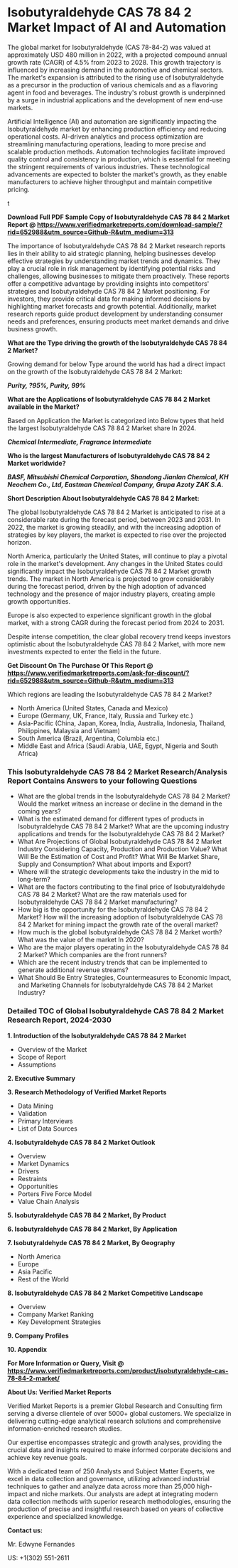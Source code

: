 <meta name="title" content="Global Isobutyraldehyde CAS 78 84 2 Market Impact of AI and Automation"><meta name="description" content="The global market for Isobutyraldehyde (CAS 78-84-2) was valued at approximately USD 480 million in 2022, with a projected compound annual growth rate (CAGR) of 4.5% f"><meta name="title" content="Isobutyraldehyde CAS 78 84 2 Market Size, Share, Scope, Trends, Growth, Opportunities, Analysis, Forecast"><h1>Isobutyraldehyde CAS 78 84 2 Market Impact of AI and Automation</h1><p>The global market for Isobutyraldehyde (CAS 78-84-2) was valued at approximately USD 480 million in 2022, with a projected compound annual growth rate (CAGR) of 4.5% from 2023 to 2028. This growth trajectory is influenced by increasing demand in the automotive and chemical sectors. The market's expansion is attributed to the rising use of Isobutyraldehyde as a precursor in the production of various chemicals and as a flavoring agent in food and beverages. The industry's robust growth is underpinned by a surge in industrial applications and the development of new end-use markets.</p><p>Artificial Intelligence (AI) and automation are significantly impacting the Isobutyraldehyde market by enhancing production efficiency and reducing operational costs. AI-driven analytics and process optimization are streamlining manufacturing operations, leading to more precise and scalable production methods. Automation technologies facilitate improved quality control and consistency in production, which is essential for meeting the stringent requirements of various industries. These technological advancements are expected to bolster the market's growth, as they enable manufacturers to achieve higher throughput and maintain competitive pricing.</p>t</p><p id="" class=""><strong>Download Full PDF Sample Copy of Isobutyraldehyde CAS 78 84 2 Market Report @ <a href="https://www.verifiedmarketreports.com/download-sample/?rid=652988&utm_source=Github-R&utm_medium=313" target="_blank">https://www.verifiedmarketreports.com/download-sample/?rid=652988&utm_source=Github-R&utm_medium=313</a></strong></p><p>The importance of&nbsp;Isobutyraldehyde CAS 78 84 2 Market research reports lies in their ability to aid strategic planning, helping businesses develop effective strategies by understanding market trends and dynamics. They play a crucial role in risk management by identifying potential risks and challenges, allowing businesses to mitigate them proactively. These reports offer a competitive advantage by providing insights into competitors' strategies and Isobutyraldehyde CAS 78 84 2 Market positioning. For investors, they provide critical data for making informed decisions by highlighting market forecasts and growth potential. Additionally, market research reports guide product development by understanding consumer needs and preferences, ensuring products meet market demands and drive business growth.</p><p><strong>What are the&nbsp;Type driving the growth of the Isobutyraldehyde CAS 78 84 2 Market?</strong></p><p id="" class="">Growing demand for below Type around the world has had a direct impact on the growth of the Isobutyraldehyde CAS 78 84 2 Market:</p><em><strong>Purity, ?95%, Purity, 99%</strong></em></p><strong>What are the&nbsp;Applications&nbsp;of Isobutyraldehyde CAS 78 84 2 Market available in the Market?</strong></p><p id="" class="">Based on Application the Market is categorized into Below types that held the largest Isobutyraldehyde CAS 78 84 2 Market share In 2024.</p><em><strong>Chemical Intermediate, Fragrance Intermediate</strong></em></p><strong>Who is the largest Manufacturers of Isobutyraldehyde CAS 78 84 2 Market worldwide?</strong></p><p><em><strong>BASF, Mitsubishi Chemical Corporation, Shandong Jianlan Chemical, KH Neochem Co., Ltd, Eastman Chemical Company, Grupa Azoty ZAK S.A.</strong></em></p><p id="" class=""><strong>Short Description About Isobutyraldehyde CAS 78 84 2 Market:</strong></p><p>The global Isobutyraldehyde CAS 78 84 2 Market is anticipated to rise at a considerable rate during the forecast period, between 2023 and 2031. In 2022, the market is growing steadily, and with the increasing adoption of strategies by key players, the market is expected to rise over the projected horizon.</p><p>North America, particularly the United States, will continue to play a pivotal role in the market's development. Any changes in the United States could significantly impact the Isobutyraldehyde CAS 78 84 2 Market growth trends. The market in North America is projected to grow considerably during the forecast period, driven by the high adoption of advanced technology and the presence of major industry players, creating ample growth opportunities.</p><p>Europe is also expected to experience significant growth in the global market, with a strong CAGR during the forecast period from 2024 to 2031.</p><p>Despite intense competition, the clear global recovery trend keeps investors optimistic about the Isobutyraldehyde CAS 78 84 2 Market, with more new investments expected to enter the field in the future.</p><p id="" class=""><strong>Get Discount On The Purchase Of This Report @ <a href="https://www.verifiedmarketreports.com/ask-for-discount/?rid=652988&utm_source=Github-R&utm_medium=313" target="_blank">https://www.verifiedmarketreports.com/ask-for-discount/?rid=652988&utm_source=Github-R&utm_medium=313</a></strong></p>Which regions are leading the Isobutyraldehyde CAS 78 84 2 Market?</p><ul><li>North America (United States, Canada and Mexico)</li><li>Europe (Germany, UK, France, Italy, Russia and Turkey etc.)</li><li>Asia-Pacific (China, Japan, Korea, India, Australia, Indonesia, Thailand, Philippines, Malaysia and Vietnam)</li><li>South America (Brazil, Argentina, Columbia etc.)</li><li>Middle East and Africa (Saudi Arabia, UAE, Egypt, Nigeria and South Africa)</li></ul><h3 id="" class="">This Isobutyraldehyde CAS 78 84 2 Market Research/Analysis Report Contains Answers to your following Questions</h3><ul><li>What are the global trends in the Isobutyraldehyde CAS 78 84 2 Market? Would the market witness an increase or decline in the demand in the coming years?</li><li>What is the estimated demand for different types of products in Isobutyraldehyde CAS 78 84 2 Market? What are the upcoming industry applications and trends for the Isobutyraldehyde CAS 78 84 2 Market?</li><li>What Are Projections of Global Isobutyraldehyde CAS 78 84 2 Market Industry Considering Capacity, Production and Production Value? What Will Be the Estimation of Cost and Profit? What Will Be Market Share, Supply and Consumption? What about imports and Export?</li><li>Where will the strategic developments take the industry in the mid to long-term?</li><li>What are the factors contributing to the final price of Isobutyraldehyde CAS 78 84 2 Market? What are the raw materials used for Isobutyraldehyde CAS 78 84 2 Market manufacturing?</li><li>How big is the opportunity for the Isobutyraldehyde CAS 78 84 2 Market? How will the increasing adoption of Isobutyraldehyde CAS 78 84 2 Market for mining impact the growth rate of the overall market?</li><li>How much is the global Isobutyraldehyde CAS 78 84 2 Market worth? What was the value of the market In 2020?</li><li>Who are the major players operating in the Isobutyraldehyde CAS 78 84 2 Market? Which companies are the front runners?</li><li>Which are the recent industry trends that can be implemented to generate additional revenue streams?</li><li>What Should Be Entry Strategies, Countermeasures to Economic Impact, and Marketing Channels for Isobutyraldehyde CAS 78 84 2 Market Industry?</li></ul><h3 id="" class="">Detailed TOC of Global Isobutyraldehyde CAS 78 84 2 Market Research Report, 2024-2030</h3><p id="" class=""><strong>1. Introduction of the Isobutyraldehyde CAS 78 84 2 Market</strong></p><ul><li>Overview of the Market</li><li>Scope of Report</li><li>Assumptions</li></ul><p id="" class=""><strong>2. Executive Summary</strong></p><p id="" class=""><strong>3. Research Methodology of Verified Market Reports</strong></p><ul><li>Data Mining</li><li>Validation</li><li>Primary Interviews</li><li>List of Data Sources</li></ul><p id="" class=""><strong>4. Isobutyraldehyde CAS 78 84 2 Market Outlook</strong></p><ul><li>Overview</li><li>Market Dynamics</li><li>Drivers</li><li>Restraints</li><li>Opportunities</li><li>Porters Five Force Model</li><li>Value Chain Analysis</li></ul><p id="" class=""><strong>5. Isobutyraldehyde CAS 78 84 2 Market, By Product</strong></p><p id="" class=""><strong>6. Isobutyraldehyde CAS 78 84 2 Market, By Application</strong></p><p id="" class=""><strong>7. Isobutyraldehyde CAS 78 84 2 Market, By Geography</strong></p><ul><li>North America</li><li>Europe</li><li>Asia Pacific</li><li>Rest of the World</li></ul><p id="" class=""><strong>8. Isobutyraldehyde CAS 78 84 2 Market Competitive Landscape</strong></p><ul><li>Overview</li><li>Company Market Ranking</li><li>Key Development Strategies</li></ul><p id="" class=""><strong>9. Company Profiles</strong></p><p id="" class=""><strong>10. Appendix</strong></p><p id="" class=""><strong>For More Information or Query, Visit @ <a href="https://www.verifiedmarketreports.com/product/isobutyraldehyde-cas-78-84-2-market/" target="_blank">https://www.verifiedmarketreports.com/product/isobutyraldehyde-cas-78-84-2-market/</a></strong></p><p id="" class=""><strong>About Us: Verified Market Reports</strong></p><p id="" class="">Verified Market Reports is a premier Global Research and Consulting firm serving a diverse clientele of over 5000+ global customers. We specialize in delivering cutting-edge analytical research solutions and comprehensive information-enriched research studies.</p><p id="" class="">Our expertise encompasses strategic and growth analyses, providing the crucial data and insights required to make informed corporate decisions and achieve key revenue goals.</p><p id="" class="">With a dedicated team of 250 Analysts and Subject Matter Experts, we excel in data collection and governance, utilizing advanced industrial techniques to gather and analyze data across more than 25,000 high-impact and niche markets. Our analysts are adept at integrating modern data collection methods with superior research methodologies, ensuring the production of precise and insightful research based on years of collective experience and specialized knowledge.</p><p id="" class=""><strong>Contact us:</strong></p><p id="" class="">Mr. Edwyne Fernandes</p><p id="" class="">US: +1(302) 551-2611</p>